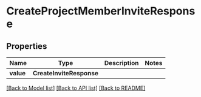 # CreateProjectMemberInviteResponse


## Properties
Name | Type | Description | Notes
------------ | ------------- | ------------- | -------------
**value** | **CreateInviteResponse** |  | 

[[Back to Model list]](../README.md#documentation-for-models) [[Back to API list]](../README.md#documentation-for-api-endpoints) [[Back to README]](../README.md)


